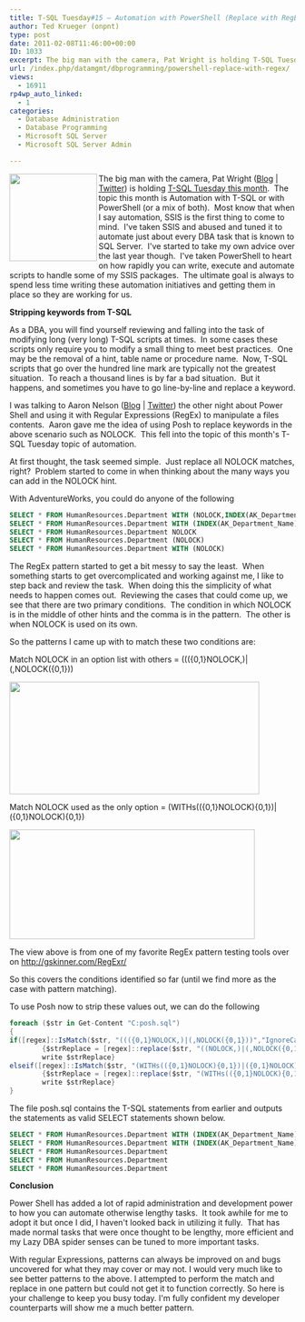```yaml
---
title: T-SQL Tuesday#15 – Automation with PowerShell (Replace with RegEx)
author: Ted Krueger (onpnt)
type: post
date: 2011-02-08T11:46:00+00:00
ID: 1033
excerpt: The big man with the camera, Pat Wright is holding T-SQL Tuesday this month.  The topic this month is Automation with T-SQL or with PowerShell (or a mix of both).  Most know that when I say automation, SSIS is the first thing to come to mind.  I've taken SSIS and abused and tuned it to automate just about every DBA task that is known to SQL Server.  I've started to take my own advice over the last year though.  I've taken PowerShell to heart on how rapidly you can write, execute and automate scripts to handle some of my SSIS packages.  The ultimate goal is always to spend less time writing these automation initiatives and getting them in place so they are working for us.
url: /index.php/datamgmt/dbprogramming/powershell-replace-with-regex/
views:
  - 16911
rp4wp_auto_linked:
  - 1
categories:
  - Database Administration
  - Database Programming
  - Microsoft SQL Server
  - Microsoft SQL Server Admin

---
```

<div class="image_block">
  <a href="https://lessthandot.z19.web.core.windows.net/wp-content/uploads/blogs/DataMgmt/-19.png?mtime=1297172329"><img alt="" src="https://lessthandot.z19.web.core.windows.net/wp-content/uploads/blogs/DataMgmt/-19.png?mtime=1297172329" width="154" height="154" align="left" /></a>
</div>

The big man with the camera, Pat Wright ([Blog][1] | [Twitter][2]) is holding [T-SQL Tuesday this month][1].  The topic this month is Automation with T-SQL or with PowerShell (or a mix of both).  Most know that when I say automation, SSIS is the first thing to come to mind.  I've taken SSIS and abused and tuned it to automate just about every DBA task that is known to SQL Server.  I've started to take my own advice over the last year though.  I've taken PowerShell to heart on how rapidly you can write, execute and automate scripts to handle some of my SSIS packages.  The ultimate goal is always to spend less time writing these automation initiatives and getting them in place so they are working for us.

**Stripping keywords from T-SQL**

As a DBA, you will find yourself reviewing and falling into the task of modifying long (very long) T-SQL scripts at times.  In some cases these scripts only require you to modify a small thing to meet best practices.  One may be the removal of a hint, table name or procedure name.  Now, T-SQL scripts that go over the hundred line mark are typically not the greatest situation.  To reach a thousand lines is by far a bad situation.  But it happens, and sometimes you have to go line-by-line and replace a keyword.

I was talking to Aaron Nelson ([Blog][3] | [Twitter][4]) the other night about Power Shell and using it with Regular Expressions (RegEx) to manipulate a files contents.  Aaron gave me the idea of using Posh to replace keywords in the above scenario such as NOLOCK.  This fell into the topic of this month's T-SQL Tuesday topic of automation. 

At first thought, the task seemed simple.  Just replace all NOLOCK matches, right?  Problem started to come in when thinking about the many ways you can add in the NOLOCK hint.

With AdventureWorks, you could do anyone of the following

```sql
SELECT * FROM HumanResources.Department WITH (NOLOCK,INDEX(AK_Department_Name))
SELECT * FROM HumanResources.Department WITH (INDEX(AK_Department_Name),NOLOCK)
SELECT * FROM HumanResources.Department NOLOCK
SELECT * FROM HumanResources.Department (NOLOCK)
SELECT * FROM HumanResources.Department WITH (NOLOCK)
```

The RegEx pattern started to get a bit messy to say the least.  When something starts to get overcomplicated and working against me, I like to step back and review the task.  When doing this the simplicity of what needs to happen comes out.  Reviewing the cases that could come up, we see that there are two primary conditions.  The condition in which NOLOCK is in the middle of other hints and the comma is in the pattern.  The other is when NOLOCK is used on its own. 

So the patterns I came up with to match these two conditions are:

Match NOLOCK in an option list with others = ((({0,1}NOLOCK,)|(,NOLOCK({0,1}))

<div class="image_block">
  <a href="https://lessthandot.z19.web.core.windows.net/wp-content/uploads/blogs/DataMgmt/-21.png?mtime=1297172329"><img alt="" src="https://lessthandot.z19.web.core.windows.net/wp-content/uploads/blogs/DataMgmt/-21.png?mtime=1297172329" width="440" height="198" /></a>
</div>

Match NOLOCK used as the only option = (WITHs(({0,1}NOLOCK){0,1})|({0,1}NOLOCK){0,1})

<div class="image_block">
  <a href="https://lessthandot.z19.web.core.windows.net/wp-content/uploads/blogs/DataMgmt/-20.png?mtime=1297172329"><img alt="" src="https://lessthandot.z19.web.core.windows.net/wp-content/uploads/blogs/DataMgmt/-20.png?mtime=1297172329" width="432" height="193" /></a>
</div>

The view above is from one of my favorite RegEx pattern testing tools over on <http://gskinner.com/RegExr/>

So this covers the conditions identified so far (until we find more as the case with pattern matching).

To use Posh now to strip these values out, we can do the following

```csharp
foreach ($str in Get-Content "C:posh.sql")
{
if([regex]::IsMatch($str, "((({0,1}NOLOCK,)|(,NOLOCK({0,1}))","IgnoreCase")) 
        {$strReplace = [regex]::replace($str, "((NOLOCK,)|(,NOLOCK({0,1}))" , "")
        write $strReplace}
elseif([regex]::IsMatch($str, "(WITHs(({0,1}NOLOCK){0,1})|({0,1}NOLOCK){0,1})","IgnoreCase")) 
        {$strReplace = [regex]::replace($str, "(WITHs(({0,1}NOLOCK){0,1})|({0,1}NOLOCK){0,1})" , "")
        write $strReplace}
}

```
The file posh.sql contains the T-SQL statements from earlier and outputs the statements as valid SELECT statements shown below.

```sql
SELECT * FROM HumanResources.Department WITH (INDEX(AK_Department_Name))
SELECT * FROM HumanResources.Department WITH (INDEX(AK_Department_Name))
SELECT * FROM HumanResources.Department
SELECT * FROM HumanResources.Department
SELECT * FROM HumanResources.Department
```
**Conclusion**

Power Shell has added a lot of rapid administration and development power to how you can automate otherwise lengthy tasks.  It took awhile for me to adopt it but once I did, I haven't looked back in utilizing it fully.  That has made normal tasks that were once thought to be lengthy, more efficient and my Lazy DBA spider senses can be tuned to more important tasks.

With regular Expressions, patterns can always be improved on and bugs uncovered for what they may cover or may not. I would very much like to see better patterns to the above. I attempted to perform the match and replace in one pattern but could not get it to function correctly. So here is your challenge to keep you busy today. I'm fully confident my developer counterparts will show me a much better pattern.

 [1]: http://sqlasylum.wordpress.com/2011/02/01/invitation-to-t-sql-tuesday-15-automation-in-sql-server/
 [2]: http://twitter.com/sqlasylum
 [3]: http://sqlvariant.com/wordpress/
 [4]: http://twitter.com/sqlvariant